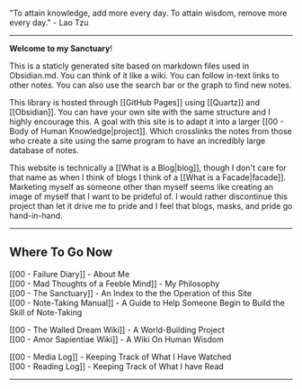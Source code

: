 "To attain knowledge, add more every day. To attain wisdom, remove more every day." - Lao Tzu

---

**Welcome to my Sanctuary**! <br>

This is a staticly generated site based on markdown files used in Obsidian.md. You can think of it like a wiki. You can follow in-text links to other notes. You can also use the search bar or the graph to find new notes.  <br>

This library is hosted through [[GitHub Pages]] using [[Quartz]] and [[Obsidian]]. You can have your own site with the same structure and I highly encourage this. A goal with this site is to adapt it into a larger [[00 - Body of Human Knowledge|project]]. Which crosslinks the notes from those who create a site using the same program to have an incredibly large database of notes. <br>

This website is technically a [[What is a Blog|blog]], though I don't care for that name as when I think of blogs I think of a [[What is a Facade|facade]]. Marketing myself as someone other than myself seems like creating an image of myself that I want to be prideful of. I would rather discontinue this project than let it drive me to pride and I feel that blogs, masks, and pride go hand-in-hand.

---
## Where To Go Now

[[00 - Failure Diary]] - About Me <br>
[[00 - Mad Thoughts of a Feeble Mind]] - My Philosophy <br>
[[00 - The Sanctuary]] - An Index to the the Operation of this Site <br>
[[00 - Note-Taking Manual]] - A Guide to Help Someone Begin to Build the Skill of Note-Taking <br>

[[00 - The Walled Dream Wiki]] - A World-Building Project <br>
[[00 - Amor Sapientiae Wiki]] - A Wiki On Human Wisdom <br>

[[00 - Media Log]] - Keeping Track of What I Have Watched <br>
[[00 - Reading Log]] - Keeping Track of What I have Read <br>

---
